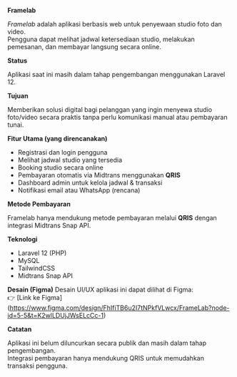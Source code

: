 **Framelab**

*Framelab* adalah aplikasi berbasis web untuk penyewaan studio foto dan video.  
Pengguna dapat melihat jadwal ketersediaan studio, melakukan pemesanan, dan membayar langsung secara online.


**Status**

Aplikasi saat ini masih dalam tahap pengembangan menggunakan Laravel 12.


**Tujuan**

Memberikan solusi digital bagi pelanggan yang ingin menyewa studio foto/video secara praktis tanpa perlu komunikasi manual atau pembayaran tunai.


**Fitur Utama (yang direncanakan)**
- Registrasi dan login pengguna
- Melihat jadwal studio yang tersedia
- Booking studio secara online
- Pembayaran otomatis via Midtrans menggunakan **QRIS**
- Dashboard admin untuk kelola jadwal & transaksi
- Notifikasi email atau WhatsApp (rencana)


**Metode Pembayaran**

Framelab hanya mendukung metode pembayaran melalui **QRIS** dengan integrasi Midtrans Snap API.


**Teknologi**
- Laravel 12 (PHP)
- MySQL
- TailwindCSS
- Midtrans Snap API


**Desain (Figma)**
Desain UI/UX aplikasi ini dapat dilihat di Figma:  
👉 [Link ke Figma] (https://www.figma.com/design/FhIfiTB6u2I7tNPkfVLwcx/FrameLab?node-id=5-5&t=K2wlLDUjJWsELcCc-1)


**Catatan**

Aplikasi ini belum diluncurkan secara publik dan masih dalam tahap pengembangan.  
Integrasi pembayaran hanya mendukung QRIS untuk memudahkan transaksi pengguna.
